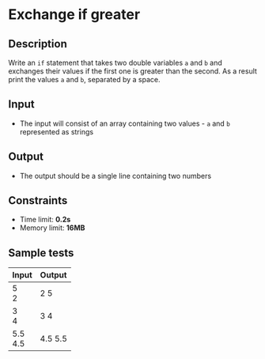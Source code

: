 # Exchange if greater

## Description
Write an `if` statement that takes two double variables `a` and `b` and exchanges their values if the first one is greater than the second.
As a result print the values `a` and `b`, separated by a space.

## Input
- The input will consist of an array containing two values - `a` and `b` represented as strings

## Output
- The output should be a single line containing two numbers

## Constraints
- Time limit: **0.2s**
- Memory limit: **16MB**

## Sample tests

| Input      | Output  |
|:-----------|:--------|
| 5<br>2     | 2 5     |
| 3<br>4     | 3 4     |
| 5.5<br>4.5 | 4.5 5.5 |